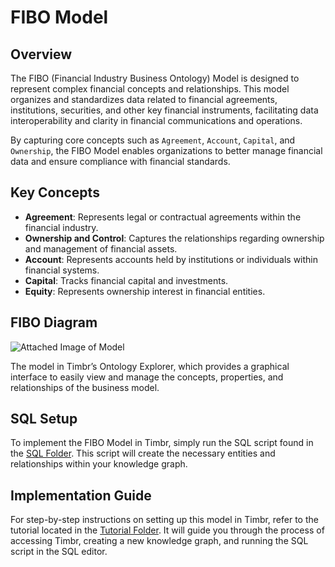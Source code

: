 # FIBO Model

## Overview
The FIBO (Financial Industry Business Ontology) Model is designed to represent complex financial concepts and relationships. This model organizes and standardizes data related to financial agreements, institutions, securities, and other key financial instruments, facilitating data interoperability and clarity in financial communications and operations.

By capturing core concepts such as `Agreement`, `Account`, `Capital`, and `Ownership`, the FIBO Model enables organizations to better manage financial data and ensure compliance with financial standards.

## Key Concepts
- **Agreement**: Represents legal or contractual agreements within the financial industry.
- **Ownership and Control**: Captures the relationships regarding ownership and management of financial assets.
- **Account**: Represents accounts held by institutions or individuals within financial systems.
- **Capital**: Tracks financial capital and investments.
- **Equity**: Represents ownership interest in financial entities.

## FIBO Diagram

![Attached Image of Model](path/to/image.png)

The model in Timbr’s Ontology Explorer, which provides a graphical interface to easily view and manage the concepts, properties, and relationships of the business model.

## SQL Setup
To implement the FIBO Model in Timbr, simply run the SQL script found in the [SQL Folder](./sql). This script will create the necessary entities and relationships within your knowledge graph.

## Implementation Guide
For step-by-step instructions on setting up this model in Timbr, refer to the tutorial located in the [Tutorial Folder](./tutorial). It will guide you through the process of accessing Timbr, creating a new knowledge graph, and running the SQL script in the SQL editor.
